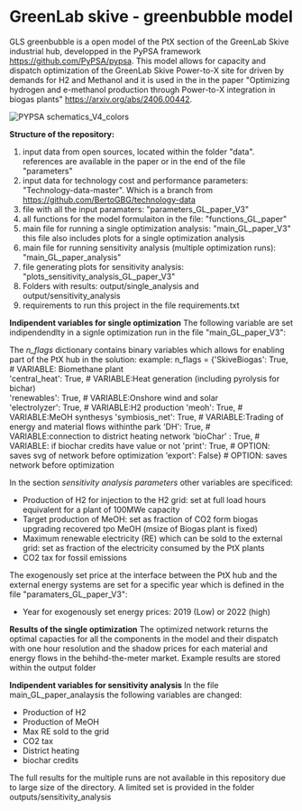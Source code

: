 # GreenLab skive - greenbubble model

GLS greenbubble is a open model of the PtX section of the GreenLab Skive industrial hub, developped in the PyPSA framework https://github.com/PyPSA/pypsa. This model allows for capacity and dispatch optimization of the GreenLab Skive Power-to-X site for driven by demands for H2 and Methanol and it is used in the in the paper "Optimizing hydrogen and e-methanol production through Power-to-X integration in biogas plants" https://arxiv.org/abs/2406.00442.

![PYPSA schematics_V4_colors](https://github.com/BertoGBG/GLS_greenbubble/assets/99412005/61a5d328-c28b-4b25-b129-1396315c3d0e)

**Structure of the repository:**
1) input data from open sources, located within the folder "data". references are available in the paper or in the end of the file "parameters"
2) input data for technology cost and performance parameters: "Technology-data-master". Which is a branch from https://github.com/BertoGBG/technology-data
3) file with all the input paramaters: "parameters_GL_paper_V3" 
4) all functions for the model formulaiton in the file: "functions_GL_paper"
5) main file for running a single optimization analysis: "main_GL_paper_V3"
   this file also includes plots for a single optimization analysis
6) main file for running sensitivity analysis (multiple optimization runs): "main_GL_paper_analysis"
7) file generating plots for sensitivity analysis: "plots_sensitivity_analysis_GL_paper_V3"
8) Folders with results: output/single_analysis and output/sensitivity_analysis
9) requirements to run this project in the file requirements.txt

**Indipendent variables for single optimization**
The following variable are set indipendendlty in a signle optimization run in the file "main_GL_paper_V3":


The _n_flags_ dictionary contains binary variables which allows for enabling part of the PtX hub in the solution: 
example:
n_flags = {'SkiveBiogas': True,         # VARIABLE: Biomethane plant                    
           'central_heat': True,        # VARIABLE:Heat generation  (including pyrolysis for bichar)     
           'renewables': True,          # VARIABLE:Onshore wind and solar      
           'electrolyzer': True,        # VARIABLE:H2 production 
           'meoh': True,                # VARIABLE:MeOH synthesys
           'symbiosis_net': True,       # VARIABLE:Trading of energy and material flows withinthe park
           'DH': True,                  # VARIABLE:connection to district heating network 
           'bioChar' : True,            # VARIABLE: if biochar credits have value or not
           'print': True,               # OPTION: saves svg of network before optimization
           'export': False}             # OPTION: saves network before optimization
           
In the section _sensitivity analysis parameters_ other variables are specificed:
* Production of H2  for injection to the H2 grid: set at full load hours equivalent for a plant of 100MWe capacity
* Target production of MeOH: set as fraction of CO2 form biogas upgrading recovered tpo MeOH (msize of Biogas plant is fixed)
* Maximum renewable electricity (RE) which can be sold to the external grid: set as fraction of the electricity consumed by the PtX plants
* CO2 tax for fossil emissions

The exogenously set price at the interface between the PtX hub and the external energy systems are set for a specific year which is defined in the file "paramaters_GL_paper_V3":
* Year for exogenously set energy prices: 2019 (Low) or 2022 (high)

**Results of the single optimization**
The optimized network returns the optimal capacties for all the components in the model and their dispatch with one hour resolution and the shadow prices for each material and energy flows in the behihd-the-meter market.
Example results are stored within the output folder

**Indipendent variables for sensitivity analysis**
In the file main_GL_paper_analaysis the following variables are changed: 
* Production of H2
* Production of MeOH
* Max RE sold to the grid
* CO2 tax
* District heating
* biochar credits

The full results for the multiple runs are not available in this repository due to large size of the directory. A limited set is provided in the folder outputs/sensitivity_analysis

  

  
